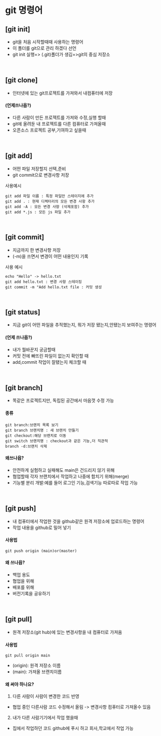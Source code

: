# git 명령어
## [git init]
* git을 처음 시작할때때 사용하는 명령어
* 이 폴더를 git으로 관리 하겠다 선언
* git init 실행=> (.git)폴더가 생김=>git의 중심 저장소

<br>

## [git clone]
* 인터넷에 있는 git프로젝트를 가져와서 내컴퓨터에 저장

#### (언제쓰나욥?)
* 다른 사람이 만든 프로젝트를 가져와 수정,실행 할때
* git에 올려둔 내 프로젝트를 다른 컴퓨터로 가져올때
* 오픈소스 프로젝트 공부,기여하고 싶을때

<br>

## [git add]
* 어떤 파일 저장할지 선택,준비
* git commit으로 변경사항 저장

사용예시
```
git add 파일 이름 : 특정 파일만 스테이지에 추가
git add . : 현재 디렉터리의 모든 변경 사항 추가
git add -A : 모든 변경 사항 (삭제포함) 추가
git add *.js : 모든 js 파일 추가
```

<br>

## [git commit]
* 지금까지 한 변경사항 저장 
* (-m)을 쓰면서 변경이 어떤 내용인지 기록

사용 예시
```
echo "Hello" -> hello.txt
git add hello.txt : 변경 사항 스테이징
git commit -m "Add hello.txt file : 커밋 생성
```

<br>

## [git status]
* 지금 git이 어떤 파일을 추적했는지, 뭐가 저장 됐는지,안됐는지 보여주는 명령어
#### (언제 쓰나욥?)
* 내가 뭘바꾼지 궁금할때
* 커밋 전에 빠뜨린 파일이 없는지 확인할 때
* add,commit 작업이 잘됐는지 체크할 때

<br>

## [git branch]
* 똑같은 프로젝트지만, 독립된 공간에서 마음껏 수정 가능
#### 종류
```
git branch:브랜치 목록 보기
git branch 브랜치명 : 새 브랜치 만들기
git checkout:해당 브랜치로 이동
git switch 브랜치명 : checkout과 같은 기능,더 직관적
branch -d:브랜치 삭제
```
#### 왜쓰나욥?
* 안전하게 실험하고 실패해도 main은 건드리지 않기 위해
* 협업할때 각자 브랜치에서 작업하고 나중에 합치기 위해(merge)
* 기능별 분리 개발:예를 들어 로그인 기능,검색기능 따로따로 작업 가능

<br>

## [git push]
* 내 컴퓨터에서 작업한 것을 github같은 원격 저장소에 업로드하는 명령어
* 작업 내용을 github로 밀어 넣기

#### 사용법
```
git push origin (main)or(master)
```

#### 왜 쓰나욥?
* 백업 용도
* 협업을 위해
* 배포를 위해
* 버전기록을 공유하기 

<br>

## [git pull]
* 원격 저장소(git hub)에 있는 변경사항을 내 컴퓨터로 가져옴

#### 사용법
```
git pull origin main
```
* (origin): 원격 저장소 이름
* (main): 가져올 브랜치이름

#### 왜 써야 하나요?
1. 다른 사람이 사람이 변경한 코드 반영
* 협업 중인 다른사람 코드 수정해서 올림 -> 변경사항 컴퓨터로 가져올수 있음
2. 내가 다른 사람기기에서 작업 했을때
* 집에서 작업하던 코드 github에 푸시 하고 회사,학교에서 작업 가능
